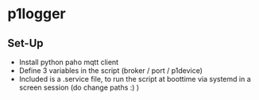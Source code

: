 # p1logger
## Set-Up
* Install python paho mqtt client
* Define 3 variables in the script (broker / port / p1device)
* Included is a .service file, to run the script at boottime via systemd in a screen session (do change paths :) )
